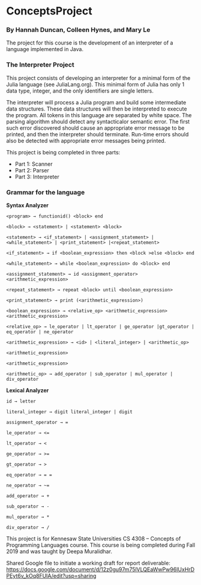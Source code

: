 # ConceptsProject  

### By Hannah Duncan, Colleen Hynes, and Mary Le  

The project for this course is the development of an interpreter of a language implemented in Java.  

### The Interpreter Project  

This project consists of developing an interpreter for a minimal form of the Julia language (see JuliaLang.org). This minimal form of Julia has only 1 data type, integer, and the only identifiers are single letters.  

The interpreter will process a Julia program and build some intermediate data structures. These data structures will then be interpreted to execute the program. All tokens in this language are separated by white space. The parsing algorithm should detect any syntacticalor semantic error. The first such error discovered should cause an appropriate error message to be printed, and then the interpreter should terminate. Run-time errors should also be detected with appropriate error messages being printed.  

This project is being completed in three parts:  
- Part 1: Scanner
- Part 2: Parser  
- Part 3: Interpreter  

### Grammar for the language  

__Syntax Analyzer__

```
<program> → functionid() <block> end  

<block> → <statement> | <statement> <block>   

<statement> → <if_statement> | <assignment_statement> | <while_statement> | <print_statement> |<repeat_statement>  

<if_statement> → if <boolean_expression> then <block >else <block> end  

<while_statement> → while <boolean_expression> do <block> end  

<assignment_statement> → id <assignment_operator> <arithmetic_expression>  

<repeat_statement> → repeat <block> until <boolean_expression>  

<print_statement> → print (<arithmetic_expression>)  

<boolean_expression> → <relative_op> <arithmetic_expression> <arithmetic_expression>  

<relative_op> → le_operator | lt_operator | ge_operator |gt_operator | eq_operator | ne_operator  

<arithmetic_expression> → <id> | <literal_integer> | <arithmetic_op>  

<arithmetic_expression>  

<arithmetic_expression>  

<arithmetic_op> → add_operator | sub_operator | mul_operator | div_operator  
```  

__Lexical Analyzer__  

```  
id → letter  

literal_integer → digit literal_integer | digit  

assignment_operator → =  

le_operator → <=  

lt_operator → <  

ge_operator → >=  

gt_operator → >  

eq_operator → = =  

ne_operator → ~=  

add_operator → +  

sub_operator → -  

mul_operator → *  

div_operator → /  
```

This project is for Kennesaw State Universities CS 4308 – Concepts of Programming Languages course. This course is being completed during Fall 2019 and was taught by Deepa Muralidhar.

Shared Google file to initiate a working draft for report deliverable:  https://docs.google.com/document/d/12z0gu97m75lVLQEaWwPw96IUxHrDPEyt6v_kOq8FUIA/edit?usp=sharing 
